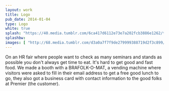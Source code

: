 ```yaml
---
layout: work
title: Logo
pub_date: 2014-01-04
type: Logo
white: true
splash: "https://40.media.tumblr.com/6ca417d6112e73e7a202fcb3886e1262/tumblr_nuesk81Vkn1s771xno1_1280.jpg"
splashbw: 
images: [ "http://68.media.tumblr.com/d3a0a7f7f9de279999388719d2f3c899/tumblr_or3el0SM0m1s771xno1_1280.jpg", "http://68.media.tumblr.com/8a06d275a00e4000de85e7f5acfca011/tumblr_nw3to6xzMe1s771xno4_1280.jpg", "http://68.media.tumblr.com/095b8bb9b2d6ff930cc0ddf3f7478d07/tumblr_nw3to6xzMe1s771xno2_1280.jpg", "http://68.media.tumblr.com/55583e6eb5e367fabc92a0eb746ae9b5/tumblr_nw3to6xzMe1s771xno5_1280.jpg", "http://68.media.tumblr.com/d785d310a2716efff08928ca8b4e4a39/tumblr_nw3to6xzMe1s771xno1_1280.jpg"  ]
---
```

On an HR fair where people want to check as many seminars and stands as possible you don't always get time to eat. It's hard to get good and fast food. We made a booth with a BRAFOLK-O-MAT, a vending machine where visitors were asked to fill in their email address to get a free good lunch to go, they also got a business card with contact information to the good folks at Premier (the customer).
